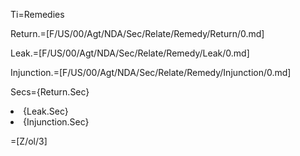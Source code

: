 Ti=Remedies

Return.=[F/US/00/Agt/NDA/Sec/Relate/Remedy/Return/0.md]

Leak.=[F/US/00/Agt/NDA/Sec/Relate/Remedy/Leak/0.md]

Injunction.=[F/US/00/Agt/NDA/Sec/Relate/Remedy/Injunction/0.md]

Secs={Return.Sec}<li>{Leak.Sec}<li>{Injunction.Sec}

=[Z/ol/3]
